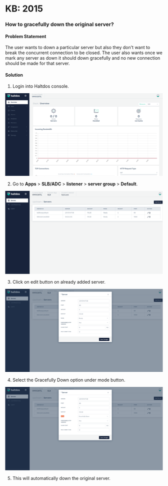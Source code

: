 # KB: 2015

### **How to gracefully down the original server?**

#### **Problem Statement**

The user wants to down a particular server but also they don't want to break the concurrent connection to be closed. The user also wants once we mark any server as down it should down gracefully and no new connection should be made for that server.

#### **Solution**

1. Login into Haltdos console.

![](/img/adc/v7/kb/overview_kb_2015_1.png)

2. Go to **Apps** > **SLB/ADC** > **listener** > **server group** > **Default**.

![](/img/adc/v7/kb/server_kb_2015_2.png)

3. Click on edit button on already added server.

![](/img/adc/v7/kb/server_kb_2015_3.png)

4. Select the Gracefully Down option under mode button.

![](/img/adc/v7/kb/server_kb_2015_4.png)

5. This will automatically down the original server.